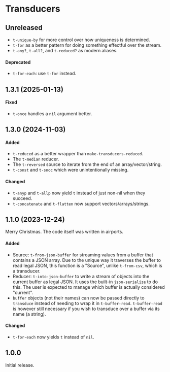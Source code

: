 # Transducers

## Unreleased

- `t-unique-by` for more control over how uniqueness is determined.
- `t-for` as a better pattern for doing something effectful over the stream.
- `t-any?`, `t-all?`, and `t-reduced?` as modern aliases.

#### Deprecated

- `t-for-each`: use `t-for` instead.

## 1.3.1 (2025-01-13)

#### Fixed

- `t-once` handles a `nil` argument better.

## 1.3.0 (2024-11-03)

#### Added

- `t-reduced` as a better wrapper than `make-transducers-reduced`.
- The `t-median` reducer.
- The `t-reversed` source to iterate from the end of an array/vector/string.
- `t-const` and `t-snoc` which were unintentionally missing.

#### Changed

- `t-anyp` and `t-allp` now yield `t` instead of just non-nil when they succeed.
- `t-concatenate` and `t-flatten` now support vectors/arrays/strings.

## 1.1.0 (2023-12-24)

Merry Christmas. The code itself was written in airports.

#### Added

- Source: `t-from-json-buffer` for streaming values from a buffer that contains a
  JSON array. Due to the unique way it traverses the buffer to read legal JSON,
  this function is a "Source", unlike `t-from-csv`, which is a transducer.
- Reducer: `t-into-json-buffer` to write a stream of objects into the current
  buffer as legal JSON. It uses the built-in `json-serialize` to do this. The
  user is expected to manage which buffer is actually considered "current".
- `buffer` objects (not their names) can now be passed directly to `transduce`
  instead of needing to wrap it in `t-buffer-read`. `t-buffer-read` is however
  still necessary if you wish to transduce over a buffer via its name (a string).

#### Changed

- `t-for-each` now yields `t` instead of `nil`.

## 1.0.0

Initial release.

